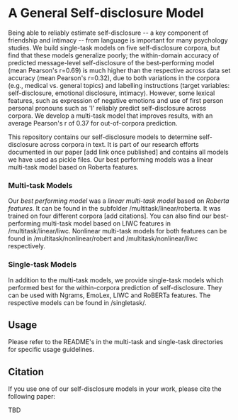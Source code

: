 # A General Self-disclosure Model

Being able to reliably estimate self-disclosure -- a key component of friendship and intimacy -- from language is important for many psychology studies. We build single-task models on five self-disclosure corpora, but find that these models generalize poorly; the within-domain accuracy of predicted message-level self-disclosure of the best-performing model (mean Pearson's r=0.69) is much higher than the respective across data set accuracy (mean Pearson's r=0.32), due to both variations in the corpora (e.g., medical vs. general topics) and labelling instructions (target variables: self-disclosure, emotional disclosure, intimacy). However, some lexical features, such as expression of negative emotions and use of first person personal pronouns such as 'I' reliably predict self-disclosure across corpora. We develop a multi-task model that improves results, with an average Pearson's r of 0.37 for out-of-corpora prediction. 

This repository contains our self-disclosure models to determine self-disclosure across corpora in text. It is part of our research efforts documented in our paper [add link once published] and contains all models we have used as pickle files. Our best performing models was a linear multi-task model based on Roberta features.


### Multi-task Models

Our *best performing model* was a *linear multi-task model* based on *Roberta features*. It can be found in the subfolder /multitask/linear/roberta. It was trained on four different corpora [add citations]. You can also find our best-performing multi-task model based on LIWC features in /multitask/linear/liwc. Nonlinear multi-task models for both features can be found in /multitask/nonlinear/robert and /multitask/nonlinear/liwc respectively.

### Single-task Models

In addition to the multi-task models, we provide single-task models which performed best for the within-corpora prediction of self-disclosure. They can be used with Ngrams, EmoLex, LIWC and RoBERTa features. The respective models can be found in /singletask/.

## Usage

Please refer to the README's in the multi-task and single-task directories for specific usage guidelines.

## Citation

If you use one of our self-disclosure models in your work, please cite the following paper:

TBD
